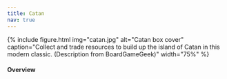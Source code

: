 ```yaml
---
title: Catan
nav: true
---
```


{% include figure.html img="catan.jpg" alt="Catan box cover" caption="Collect and trade resources to build up the island of Catan in this modern classic. (Description from BoardGameGeek)" width="75%" %}

#### Overview
<html>
   <head>
      <style>
         table {width: 100%;}
         table, td, th {
            border-collapse: collapse;
            padding: 8px;
            border-bottom: 1px solid #ddd;
         
         th {            
            style="text-align:Center"
            border: 1px solid black;
            padding-top: 12px;
            padding-bottom: 12px;
            background-color: #f1b300;
            color: white;
            }
      </style>
   </head>
   <body>
      <table>
         <tr>
            <td style="text-align:Left">Author:</td>
            <td style="text-align:Left">Klaus Teuber</td>
         </tr>
         <tr>
            <td style="text-align:Left">Year:</td>
            <td style="text-align:Left">1995</td>
         </tr>
         <tr>
            <td style="text-align:Left">Players:</td>
            <td style="text-align:Left">3-4</td>
         </tr>
          <tr>
            <td style="text-align:Left">Time:</td>
            <td style="text-align:Left">60 min</td>
         </tr>
          <tr>
            <td style="text-align:Left">Mechanics:</td>
            <td style="text-align:Left">Dice Rolling, Trading, Network and Route Building</td>
         </tr>
      </table>
   </body>
   <p>
   </p>
</html>
#### Description
"Insider" combines two fun components: finding the answer to a quiz and revealing the Insider. 

While communicating to others you have to find the right answers to a quiz and also find the "Insider" that is manipulating the discussion. 

The Insider will do everything to hide their identity while misleading the others.

<div style="text-align: center;">
<a class="btn btn-warning" href="https://colonist.io/" role="button">Play Catan Online!</a>
<a class="btn btn-warning" href="https://www.catan.com/files/downloads/catan_base_rules_2020_200707.pdf" role="button">Official Game Rules</a>
</div>                 

#### Goal

Be the first player to acquire 10 victory points on your turn!
Settlement = 1 VP 
City = 2 VP 
VP card = 1 VP 
Longest Road or Larget Army = 2 VP

#### SETUP
1. Log in to the site
2. Enter a player name 
3. You begin the game by placing one settlement and one connecting road, then another settlement and another connecting road.
4. Receive the resources in the terrain hexes adjacent to your second settlement. 

#### GAMEPLAY

On your turn, you will roll two dice. The number rolled determines which terrain hexes produce resources for all players. Then, you can build roads, settlements, and cities, buy development cards, or trade with other players.

**Produce Resource**
Building settlements & cities produce resources. Resources are produced when any player does a dice roll. Whomever has a settlement or a city in the border of the dice number will receive the resource shown in the tile. Settlements produce 1 resource, cities produce 2 resources.

Rolling 7 & Robber
When a player rolls a 7, they get to place the robber on any tile they wish and steal 1 random card from any of the colors adjacent to that tile. Robber prevents gaining resource from the tile it is on.

Use Resources
Resources could be used in 5 ways;

Build Road: Lumber & Brick

Build Settlement: Lumber, Brick, Wool, Grain

Build City: Grainx2, Orex3

Buy Development Card: Wool, Grain, Ore

Trade with other players

Development Cards
Knight: Place robber in any tile and steal 1 card from an adjacent tile.

Year of Plenty: Take 2 cards you want from bank.

Road Building: Build 2 roads.

Monopoly: Steal all instances of a single type of card from every player.

Victory Point: Gain 1 victory point.

Trade
Bank: On default you can give 4 of the same type of card to obtain 1 of any other type.

Bank with Ports: If you have a settlement or city near a port you automatically use that ports specialty. If you have 3:1 it means that you can trade 3 of the same type of card to obtain 1 of any other type. If you have 2:1, then you can trade 2 of the corresponding type to obtain 1 of any other card.

Longest Road
The player with the longest consecutive road earns 2 victory points. A minimum of 5 consecutive roads need to be placed in order to get this bonus.

Largest Army
The player to use the most amount of Knight cards earns 2 victory points. A minimum of 3 Knight cards needs to be used in order to get this bonus.

Points
- Settlement: 1 point

- City: 2 points

- Longest Road: 2 points

- Largest Army: 2 points

- Victory Points Development Cards: 1 point

Win the game at 10 Points.

{% capture text %}
"Is it an animal?" - "No"

"Was it existent 100 years ago?" - "I don't know"

"Can I buy it at the supermarket?" - "Yes"
{% endcapture %}
{% include card.md text=text header="Example questions" img="insider_example.jpg" %}

The players have to find the answer by asking many questions. Any player can ask any number of questions. They only have 5 minutes to find it though. 

The Insider tries to stay incognito and controlls the others asking questions that will help them to get closer to the right answer. If someone notices who he/she is, he/she will lose, so it is very important to stay unrecognized.

{% capture text %}Tip for the Insider: You know the answer but you don't want to reveal yourself, so use your knowledge to subtly guide the conversation with the right questions without being too obvious about it.
{% endcapture %} {% include alert.md text=text color="warning" %}

#### GAME END
The game ends if the answer is not found, then everyone loses. 

If the answer is found, however, then the timer is flipped. This elapsed time is now used to try to identify the Insider. Everyone (including the Master) discusses and tries to find the insider among them. Everyone votes for the person they think the player who guessed the word is the Insider or not. Master decides the tiebreaker.

This can have four possible outcomes:
- Majority thumbs up
  - If the guesser is Insider, Commons and Master win. 
  - If the guesser is not the Insider, Insider wins. 
- Majority thumbs down
  - If the guesser is Insider, Insider wins. 
  - If the guesser isn't Insider, a second voting occurs.

Second voting: Vote for the person who players think the Insider is. The Master decides the tiebreaker.
This can have two possible outcomes:
- If the Insider is accused, Master and Commons win.  
- If the Insider is not accused, Insider wins.  
